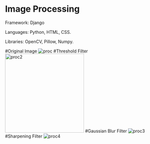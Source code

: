 # Image Processing

Framework: Django

Languages: Python, HTML, CSS.

Libraries: OpenCV, Pillow, Numpy.

#Original Image
![proc](https://user-images.githubusercontent.com/51179471/176016975-38ce602b-3481-4546-9818-74d0bff29d77.jpg)
#Threshold Filter
<img width="258" alt="proc2" src="https://user-images.githubusercontent.com/51179471/176017049-ff6c4d62-1a1b-4fc5-a83f-8265d56c12e9.png">
#Gaussian Blur Filter
![proc3](https://user-images.githubusercontent.com/51179471/176017141-a4726c35-0629-4b47-bc49-7df99e88c8db.png)
#Sharpening Filter
![proc4](https://user-images.githubusercontent.com/51179471/176017242-60a4d44c-c8db-4503-bbb6-19d90ea07b4e.png)
